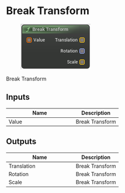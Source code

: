 # Break Transform

<div align="left" data-full-width="false">

<figure><img src="../../../../.gitbook/assets/Break_Transform.png" alt=""><figcaption></figcaption></figure>

</div>

Break Transform

## Inputs

<table><thead><tr><th width="170">Name</th><th>Description</th></tr></thead><tbody><tr><td>Value</td><td>Break Transform</td></tr></tbody></table>

## Outputs

<table><thead><tr><th width="170">Name</th><th>Description</th></tr></thead><tbody><tr><td>Translation</td><td>Break Transform</td></tr><tr><td>Rotation</td><td>Break Transform</td></tr><tr><td>Scale</td><td>Break Transform</td></tr></tbody></table>

